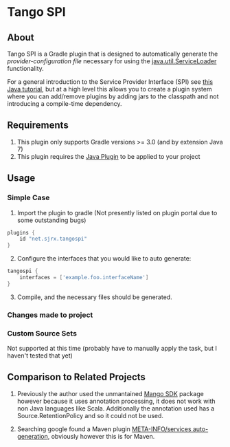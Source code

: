 # Tango SPI

## About

Tango SPI is a Gradle plugin that is designed to automatically generate the *provider-configuration file* necessary for using the [java.util.ServiceLoader](https://docs.oracle.com/javase/7/docs/api/java/util/ServiceLoader.html) functionality. 

For a general introduction to the Service Provider Interface (SPI) see [this Java tutorial](https://docs.oracle.com/javase/tutorial/ext/basics/spi.html), but at a high level
this allows you to create a plugin system where you can add/remove plugins by adding jars to the classpath and not introducing a compile-time dependency. 

## Requirements

1. This plugin only supports Gradle versions >= 3.0 (and by extension Java 7)
2. This plugin requires the [Java Plugin](https://docs.gradle.org/3.3/userguide/java_plugin.html) to be applied to your project

## Usage

### Simple Case 
1. Import the plugin to gradle (Not presently listed on plugin portal due to some outstanding bugs)
```groovy
plugins { 
    id "net.sjrx.tangospi"
}
```

2. Configure the interfaces that you would like to auto generate:
```groovy
tangospi {
    interfaces = ['example.foo.interfaceName']
}
```

3. Compile, and the necessary files should be generated.

### Changes made to project


### Custom Source Sets

Not supported at this time (probably have to manually apply the task, but I haven't tested that yet)

## Comparison to Related Projects

1. Previously the author used the unmantained [Mango SDK](https://code.google.com/archive/p/spi/) package however because it uses annotation processing,
 it does not work with non Java languages like Scala. Additionally the annotation used has a Source.RetentionPolicy and so it could not be used.
 
2. Searching google found a Maven plugin [META-INFO/services auto-generation](http://metainf-services.kohsuke.org/), obviously however this is for Maven.